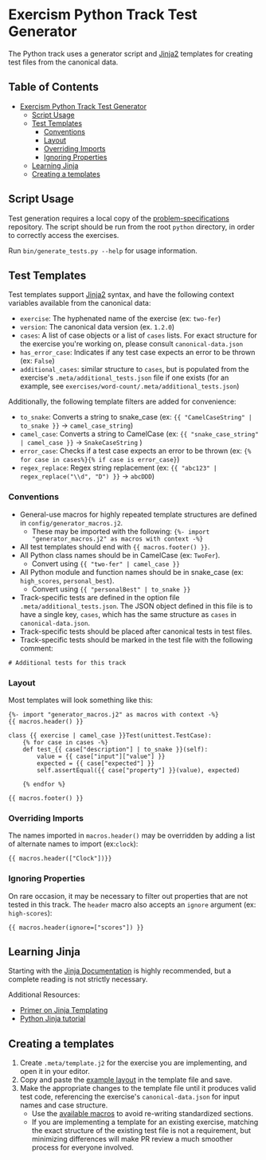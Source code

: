 # Exercism Python Track Test Generator

The Python track uses a generator script and [Jinja2] templates for
creating test files from the canonical data.

## Table of Contents

- [Exercism Python Track Test Generator](#exercism-python-track-test-generator)
  * [Script Usage](#script-usage)
  * [Test Templates](#test-templates)
    + [Conventions](#conventions)
    + [Layout](#layout)
    + [Overriding Imports](#overriding-imports)
    + [Ignoring Properties](#ignoring-properties)
  * [Learning Jinja](#learning-jinja)
  * [Creating a templates](#creating-a-templates)

## Script Usage

Test generation requires a local copy of the [problem-specifications] repository.
The script should be run from the root `python` directory, in order to correctly
access the exercises.

Run `bin/generate_tests.py --help` for usage information.

## Test Templates

Test templates support [Jinja2] syntax, and have the following context
variables available from the canonical data:
- `exercise`: The hyphenated name of the exercise (ex: `two-fer`)
- `version`: The canonical data version (ex. `1.2.0`)
- `cases`: A list of case objects or a list of `cases` lists. For exact
structure for the exercise you're working on, please consult
`canonical-data.json`
- `has_error_case`: Indicates if any test case expects an
error to be thrown (ex: `False`)
- `additional_cases`: similar structure to `cases`, but is populated from the exercise's `.meta/additional_tests.json` file if one exists (for an example, see `exercises/word-count/.meta/additional_tests.json`)

Additionally, the following template filters are added for convenience:
- `to_snake`: Converts a string to snake_case (ex: `{{ "CamelCaseString" | to_snake }}` -> `camel_case_string`)
- `camel_case`: Converts a string to CamelCase (ex: `{{ "snake_case_string" | camel_case }}` -> `SnakeCaseString` )
- `error_case`: Checks if a test case expects an error to be thrown (ex: `{% for case in cases%}{% if case is error_case}`)
- `regex_replace`: Regex string replacement (ex: `{{ "abc123" | regex_replace("\\d", "D") }}` -> `abcDDD`)

### Conventions

- General-use macros for highly repeated template structures are defined in `config/generator_macros.j2`.
  - These may be imported with the following:
  `{%- import "generator_macros.j2" as macros with context -%}`
- All test templates should end with `{{ macros.footer() }}`.
- All Python class names should be in CamelCase (ex: `TwoFer`).
  - Convert using `{{ "two-fer" | camel_case }}`
- All Python module and function names should be in snake_case
(ex: `high_scores`, `personal_best`).
  - Convert using `{{ "personalBest" | to_snake }}`
- Track-specific tests are defined in the option file `.meta/additional_tests.json`. The JSON object defined in this file is to
have a single key, `cases`, which has the same structure as `cases` in
`canonical-data.json`.
- Track-specific tests should be placed after canonical tests in test
files.
- Track-specific tests should be marked in the test file with the following comment:
```
# Additional tests for this track
```

### Layout

Most templates will look something like this:

```Jinja2
{%- import "generator_macros.j2" as macros with context -%}
{{ macros.header() }}

class {{ exercise | camel_case }}Test(unittest.TestCase):
    {% for case in cases -%}
    def test_{{ case["description"] | to_snake }}(self):
        value = {{ case["input"]["value"] }}
        expected = {{ case["expected"] }}
        self.assertEqual({{ case["property"] }}(value), expected)

    {% endfor %}

{{ macros.footer() }}
```

### Overriding Imports

The names imported in `macros.header()` may be overridden by adding
a list of alternate names to import (ex:`clock`):

```Jinja2
{{ macros.header(["Clock"])}}
```

### Ignoring Properties

On rare occasion, it may be necessary to filter out properties that
are not tested in this track. The `header` macro also accepts an
`ignore` argument (ex: `high-scores`):

```Jinja2
{{ macros.header(ignore=["scores"]) }}
```

## Learning Jinja

Starting with the [Jinja Documentation] is highly recommended, but a complete reading is not strictly necessary.

Additional Resources:
- [Primer on Jinja Templating]
- [Python Jinja tutorial]


## Creating a templates

1. Create `.meta/template.j2` for the exercise you are implementing,
  and open it in your editor.
2. Copy and paste the [example layout](#Layout) in the template file
  and save.
3. Make the appropriate changes to the template file until it produces
  valid test code, referencing the exercise's `canonical-data.json` for
  input names and case structure.
    - Use the [available macros](../config/generator_macros.j2) to avoid re-writing standardized sections.
    - If you are implementing a template for an existing exercise,
    matching the exact structure of the existing test file is not a
    requirement, but minimizing differences will make PR review a much smoother process for everyone involved.



[Jinja2]: https://palletsprojects.com/p/jinja/
[Jinja Documentation]: https://jinja.palletsprojects.com/en/2.10.x/
[Primer on Jinja Templating]: https://realpython.com/primer-on-jinja-templating/
[Python Jinja tutorial]: http://zetcode.com/python/jinja/
[problem-specifications]: https://github.com/exercism/problem-specifications
